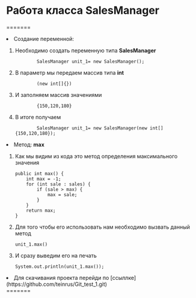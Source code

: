 
# Работа класса SalesManager
=======

<li>Создание переменной:</li>
<ol>
    <li> Необходимо создать переменную типа <strong>SalesManager</strong> </li>


            SalesManager unit_1= new SalesManager();

  <li>В параметр мы передаем массив типа <strong>int</strong> </li>


            (new int[]{})

  <li>И заполняем массив значениями </li>


            {150,120,180}

  <li>В итоге получаем </li>


            SalesManager unit_1= new SalesManager(new int[]{150,120,180});

</ol>
<li>Метод: <strong>max</strong></li>
<ol>
<li>Как мы видим из кода это метод определения максимального значения </li>

    public int max() {
        int max = -1;
        for (int sale : sales) {
            if (sale > max) {
                max = sale;
            }
        }
        return max;
    }
<li>Для того чтобы его использовать нам необходимо вызвать данный метод </li>
            
    unit_1.max()

<li>И сразу выведим его на печать </li>

    System.out.println(unit_1.max());

</ol>


<li> Для скачивания проекта перейди по [ссыллке](https://github.com/teinrus/Git_test_1.git)</li>
=======
